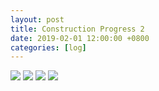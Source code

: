 ```yaml
---
layout: post
title: Construction Progress 2
date: 2019-02-01 12:00:00 +0800
categories: [log]
---
```


<img src="/speaalpha18/asset_images/craft/IMG_6505.JPG"/>
<img src="/speaalpha18/asset_images/craft/IMG_5319.JPG"/>
<img src="/speaalpha18/asset_images/craft/IMG_5332.JPG"/>
<img src="/speaalpha18/asset_images/craft/IMG_6556.JPG"/>
